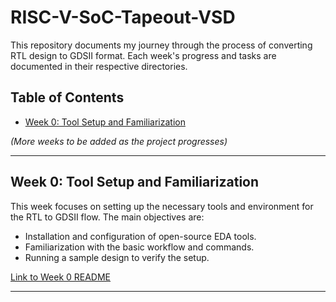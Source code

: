 # RISC-V-SoC-Tapeout-VSD

This repository documents my journey through the process of converting RTL design to GDSII format. Each week's progress and tasks are documented in their respective directories.

## Table of Contents

* [Week 0: Tool Setup and Familiarization](#week-0-tool-setup-and-familiarization)

*(More weeks to be added as the project progresses)*

---

## Week 0: Tool Setup and Familiarization

This week focuses on setting up the necessary tools and environment for the RTL to GDSII flow. The main objectives are:

* Installation and configuration of open-source EDA tools.
* Familiarization with the basic workflow and commands.
* Running a sample design to verify the setup.

[Link to Week 0 README](./Week0.md)

---
